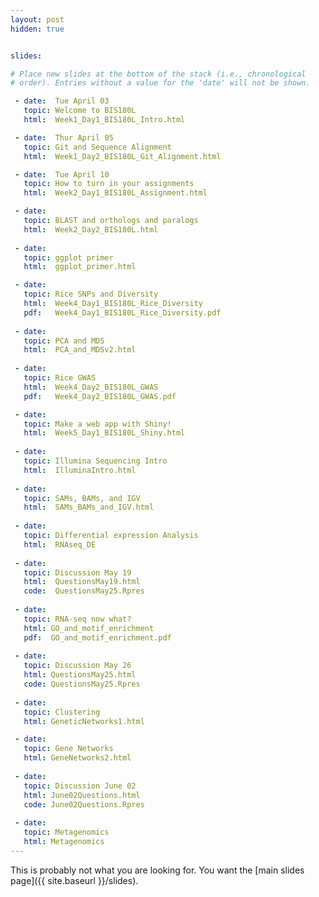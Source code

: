 ```yaml
---
layout: post
hidden: true


slides:

# Place new slides at the bottom of the stack (i.e., chronological
# order). Entries without a value for the 'date' will not be shown.

 - date:  Tue April 03
   topic: Welcome to BIS180L
   html:  Week1_Day1_BIS180L_Intro.html

 - date:  Thur April 05
   topic: Git and Sequence Alignment
   html:  Week1_Day2_BIS180L_Git_Alignment.html

 - date:  Tue April 10
   topic: How to turn in your assignments
   html:  Week2_Day1_BIS180L_Assignment.html

 - date:  
   topic: BLAST and orthologs and paralogs
   html:  Week2_Day2_BIS180L.html
   
 - date:  
   topic: ggplot primer
   html:  ggplot_primer.html

 - date:  
   topic: Rice SNPs and Diversity
   html:  Week4_Day1_BIS180L_Rice_Diversity
   pdf:   Week4_Day1_BIS180L_Rice_Diversity.pdf
   
 - date:  
   topic: PCA and MDS
   html:  PCA_and_MDSv2.html
   
 - date:  
   topic: Rice GWAS
   html:  Week4_Day2_BIS180L_GWAS
   pdf:   Week4_Day2_BIS180L_GWAS.pdf

 - date:  
   topic: Make a web app with Shiny!
   html:  Week5_Day1_BIS180L_Shiny.html
   
 - date:  
   topic: Illumina Sequencing Intro
   html:  IlluminaIntro.html
   
 - date:  
   topic: SAMs, BAMs, and IGV
   html:  SAMs_BAMs_and_IGV.html
   
 - date:  
   topic: Differential expression Analysis
   html:  RNAseq_DE
   
 - date:  
   topic: Discussion May 19
   html:  QuestionsMay19.html
   code:  QuestionsMay25.Rpres
   
 - date:  
   topic: RNA-seq now what?
   html: GO_and_motif_enrichment
   pdf:  GO_and_motif_enrichment.pdf
   
 - date:  
   topic: Discussion May 26
   html: QuestionsMay25.html
   code: QuestionsMay25.Rpres
   
 - date:  
   topic: Clustering
   html: GeneticNetworks1.html

 - date:  
   topic: Gene Networks
   html: GeneNetworks2.html
   
 - date:  
   topic: Discussion June 02
   html: June02Questions.html
   code: June02Questions.Rpres
   
 - date: 
   topic: Metagenomics
   html: Metagenomics
---
```


This is probably not what you are looking for. You want the [main slides page]({{ site.baseurl }}/slides).
